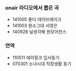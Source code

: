 
### onair 라디오에서 뽑은 곡
- 141005 좋다 데이브레이크
- 141003 완소그대 서영은
- 140928 널생각해 원모어찬스

### 연역
- 110511 에이핑크 입사동기
- 070301 소녀시대 직장생활 동기
